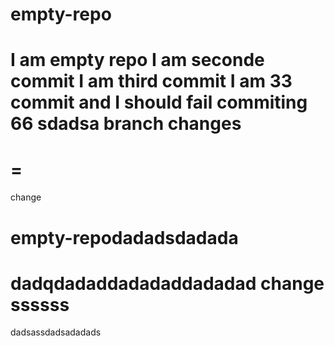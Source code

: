 
# empty-repo
I am empty repo
I am seconde commit
I am third commit
I am 33 commit and I should fail
commiting 66
sdadsa
branch changes
=======
=
=======
change
# empty-repodadadsdadada
dadqdadaddadadaddadadad
change
ssssss
=======

dadsassdadsadadads
